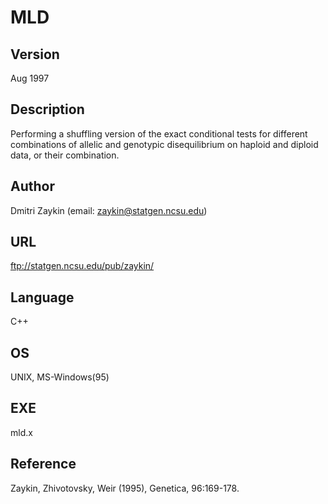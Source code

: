# MLD

## Version
Aug 1997

## Description
Performing a shuffling version of the exact conditional tests for different combinations of allelic and genotypic disequilibrium on haploid and diploid data, or their combination.

## Author
Dmitri Zaykin (email: zaykin@statgen.ncsu.edu)

## URL
ftp://statgen.ncsu.edu/pub/zaykin/

## Language
C++

## OS
UNIX, MS-Windows(95)

## EXE
mld.x

## Reference
Zaykin, Zhivotovsky, Weir (1995), Genetica, 96:169-178.